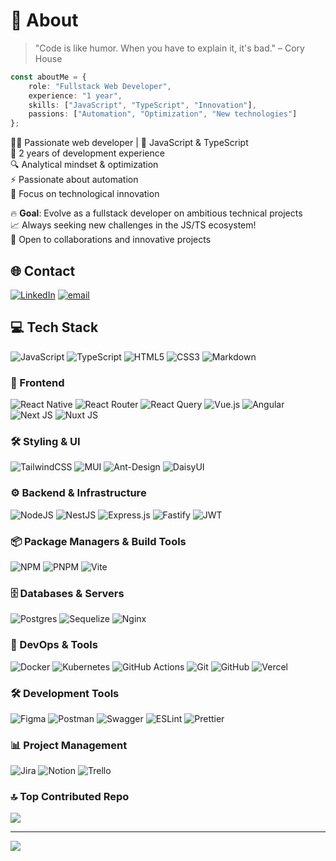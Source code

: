# 💫 About
> "Code is like humor. When you have to explain it, it's bad." – Cory House

```typescript
const aboutMe = {
    role: "Fullstack Web Developer",
    experience: "1 year",
    skills: ["JavaScript", "TypeScript", "Innovation"],
    passions: ["Automation", "Optimization", "New technologies"]
};
```

👨‍💻 Passionate web developer | 🌟 JavaScript & TypeScript  
🚀 2 years of development experience  
🔍 Analytical mindset & optimization  
⚡ Passionate about automation  
🎯 Focus on technological innovation  

🔥 **Goal**: Evolve as a fullstack developer on ambitious technical projects  
📈 Always seeking new challenges in the JS/TS ecosystem!  
💬 Open to collaborations and innovative projects

## 🌐 Contact
[![LinkedIn](https://img.shields.io/badge/LinkedIn-%230077B5.svg?logo=linkedin&logoColor=white)](https://linkedin.com/in/laurent-schall-fonteilles-703b60194/) 
[![email](https://img.shields.io/badge/Email-D14836?logo=gmail&logoColor=white)](mailto:laurentschallfonteilles@gmail.com)

## 💻 Tech Stack
![JavaScript](https://img.shields.io/badge/javascript-%23323330.svg?style=flat-square&logo=javascript&logoColor=%23F7DF1E) 
![TypeScript](https://img.shields.io/badge/typescript-%23007ACC.svg?style=flat-square&logo=typescript&logoColor=white) 
![HTML5](https://img.shields.io/badge/html5-%23E34F26.svg?style=flat-square&logo=html5&logoColor=white) 
![CSS3](https://img.shields.io/badge/css3-%231572B6.svg?style=flat-square&logo=css3&logoColor=white) 
![Markdown](https://img.shields.io/badge/markdown-%23000000.svg?style=flat-square&logo=markdown&logoColor=white)

### 🎨 Frontend
![React Native](https://img.shields.io/badge/react_native-%2320232a.svg?style=flat-square&logo=react&logoColor=%2361DAFB)
![React Router](https://img.shields.io/badge/React_Router-CA4245?style=flat-square&logo=react-router&logoColor=white)
![React Query](https://img.shields.io/badge/-React%20Query-FF4154?style=flat-square&logo=react%20query&logoColor=white)
![Vue.js](https://img.shields.io/badge/vue.js-%2335495e.svg?style=flat-square&logo=vuedotjs&logoColor=%234FC08D)
![Angular](https://img.shields.io/badge/angular-%23DD0031.svg?style=flat-square&logo=angular&logoColor=white)
![Next JS](https://img.shields.io/badge/Next-black?style=flat-square&logo=next.js&logoColor=white)
![Nuxt JS](https://img.shields.io/badge/Nuxt-002E3B?style=flat-square&logo=nuxt.js&logoColor=#00DC82)

### 🛠 Styling & UI
![TailwindCSS](https://img.shields.io/badge/tailwindcss-%2338B2AC.svg?style=flat-square&logo=tailwind-css&logoColor=white)
![MUI](https://img.shields.io/badge/MUI-%230081CB.svg?style=flat-square&logo=mui&logoColor=white)
![Ant-Design](https://img.shields.io/badge/-AntDesign-%230170FE?style=flat-square&logo=ant-design&logoColor=white)
![DaisyUI](https://img.shields.io/badge/daisyui-5A0EF8?style=flat-square&logo=daisyui&logoColor=white)

### ⚙️ Backend & Infrastructure
![NodeJS](https://img.shields.io/badge/node.js-6DA55F?style=flat-square&logo=node.js&logoColor=white)
![NestJS](https://img.shields.io/badge/nestjs-%23E0234E.svg?style=flat-square&logo=nestjs&logoColor=white)
![Express.js](https://img.shields.io/badge/express.js-%23404d59.svg?style=flat-square&logo=express&logoColor=%2361DAFB)
![Fastify](https://img.shields.io/badge/fastify-%23000000.svg?style=flat-square&logo=fastify&logoColor=white)
![JWT](https://img.shields.io/badge/JWT-black?style=flat-square&logo=JSON%20web%20tokens)

### 📦 Package Managers & Build Tools
![NPM](https://img.shields.io/badge/NPM-%23CB3837.svg?style=flat-square&logo=npm&logoColor=white)
![PNPM](https://img.shields.io/badge/pnpm-%234a4a4a.svg?style=flat-square&logo=pnpm&logoColor=f69220)
![Vite](https://img.shields.io/badge/vite-%23646CFF.svg?style=flat-square&logo=vite&logoColor=white)

### 🗄️ Databases & Servers
![Postgres](https://img.shields.io/badge/postgres-%23316192.svg?style=flat-square&logo=postgresql&logoColor=white)
![Sequelize](https://img.shields.io/badge/Sequelize-52B0E7?style=flat-square&logo=Sequelize&logoColor=white)
![Nginx](https://img.shields.io/badge/nginx-%23009639.svg?style=flat-square&logo=nginx&logoColor=white)

### 🚀 DevOps & Tools
![Docker](https://img.shields.io/badge/docker-%230db7ed.svg?style=flat-square&logo=docker&logoColor=white)
![Kubernetes](https://img.shields.io/badge/kubernetes-%23326ce5.svg?style=flat-square&logo=kubernetes&logoColor=white)
![GitHub Actions](https://img.shields.io/badge/github%20actions-%232671E5.svg?style=flat-square&logo=githubactions&logoColor=white)
![Git](https://img.shields.io/badge/git-%23F05033.svg?style=flat-square&logo=git&logoColor=white)
![GitHub](https://img.shields.io/badge/github-%23121011.svg?style=flat-square&logo=github&logoColor=white)
![Vercel](https://img.shields.io/badge/vercel-%23000000.svg?style=flat-square&logo=vercel&logoColor=white)

### 🛠️ Development Tools
![Figma](https://img.shields.io/badge/figma-%23F24E1E.svg?style=flat-square&logo=figma&logoColor=white)
![Postman](https://img.shields.io/badge/Postman-FF6C37?style=flat-square&logo=postman&logoColor=white)
![Swagger](https://img.shields.io/badge/-Swagger-%23Clojure?style=flat-square&logo=swagger&logoColor=white)
![ESLint](https://img.shields.io/badge/ESLint-4B3263?style=flat-square&logo=eslint&logoColor=white)
![Prettier](https://img.shields.io/badge/prettier-%23F7B93E.svg?style=flat-square&logo=prettier&logoColor=black)

### 📊 Project Management
![Jira](https://img.shields.io/badge/jira-%230A0FFF.svg?style=flat-square&logo=jira&logoColor=white)
![Notion](https://img.shields.io/badge/Notion-%23000000.svg?style=flat-square&logo=notion&logoColor=white)
![Trello](https://img.shields.io/badge/Trello-%23026AA7.svg?style=flat-square&logo=Trello&logoColor=white)

### 🔝 Top Contributed Repo

![](https://github-contributor-stats.vercel.app/api?username=SchallLaurent&limit=5&theme=default&combine_all_yearly_contributions=true)

---
[![](https://visitcount.itsvg.in/api?id=SchallLaurent&icon=2&color=3)](https://visitcount.itsvg.in)
